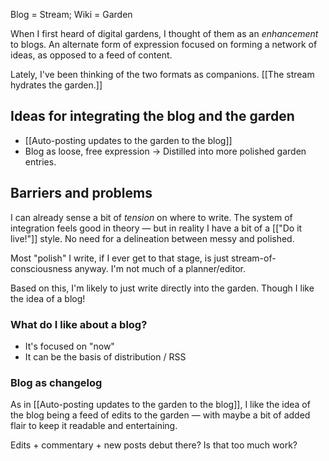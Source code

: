 Blog = Stream; Wiki = Garden

When I first heard of digital gardens, I thought of them as an *enhancement* to blogs. An alternate form of expression focused on forming a network of ideas, as opposed to a feed of content.

Lately, I've been thinking of the two formats as companions. [[The stream hydrates the garden.]]

## Ideas for integrating the blog and the garden
- [[Auto-posting updates to the garden to the blog]]
- Blog as loose, free expression -> Distilled into more polished garden entries.

## Barriers and problems
I can already sense a bit of *tension* on where to write. The system of integration feels good in theory — but in reality I have a bit of a [["Do it live!"]] style. No need for a delineation between messy and polished. 

Most "polish" I write, if I ever get to that stage, is just stream-of-consciousness anyway. I'm not much of a planner/editor.

Based on this, I'm likely to just write directly into the garden. Though I like the idea of a blog! 

### What do I like about a blog?
- It's focused on "now"
- It can be the basis of distribution / RSS

### Blog as changelog 
As in [[Auto-posting updates to the garden to the blog]], I like the idea of the blog being a feed of edits to the garden — with maybe a bit of added flair to keep it readable and entertaining. 

Edits + commentary + new posts debut there? Is that too much work?